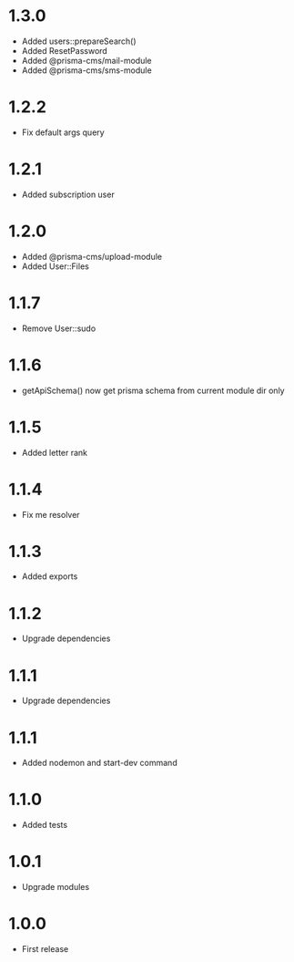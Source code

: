 1.3.0
===============================
- Added users::prepareSearch()
- Added ResetPassword
- Added @prisma-cms/mail-module
- Added @prisma-cms/sms-module

1.2.2
===============================
- Fix default args query

1.2.1
===============================
- Added subscription user

1.2.0
===============================
- Added @prisma-cms/upload-module
- Added User::Files

1.1.7
===============================
- Remove User::sudo

1.1.6
===============================
- getApiSchema() now get prisma schema from current module dir only

1.1.5
===============================
- Added letter rank

1.1.4
===============================
- Fix me resolver

1.1.3
===============================
- Added exports

1.1.2
===============================
- Upgrade dependencies

1.1.1
===============================
- Upgrade dependencies

1.1.1
===============================
- Added nodemon and start-dev command

1.1.0
===============================
- Added tests

1.0.1
===============================
- Upgrade modules

1.0.0
===============================
- First release
